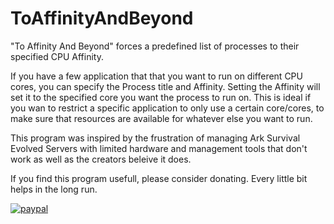 # ToAffinityAndBeyond
"To Affinity And Beyond" forces a predefined list of processes to their specified CPU Affinity.

If you have a few application that that you want to run on different CPU cores, you can specify the Process title and Affinity.
Setting the Affinity will set it to the specified core you want the process to run on. This is ideal if you wan to restrict 
a specific application to only use a certain core/cores, to make sure that resources are available for whatever else you want to run.

This program was inspired by the frustration of managing Ark Survival Evolved Servers with limited hardware and management tools that
don't work as well as the creators beleive it does. 

If you find this program usefull, please consider donating. Every little bit helps in the long run.


[![paypal](https://www.paypalobjects.com/en_US/i/btn/btn_donateCC_LG.gif)](https://www.paypal.com/donate?hosted_button_id=QAJQKD3FW5NKS)

